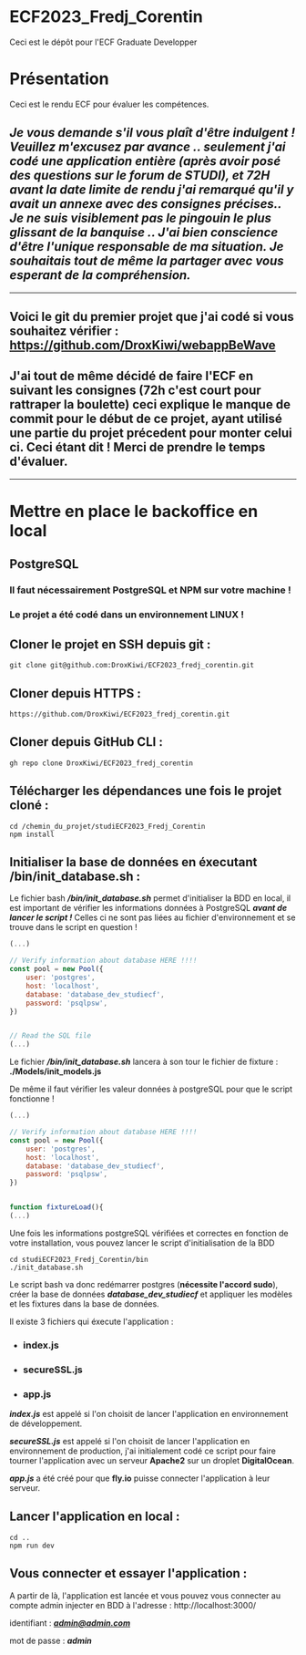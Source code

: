 # ECF2023_Fredj_Corentin

Ceci est le dépôt pour l'ECF Graduate Developper

# Présentation 

Ceci est le rendu ECF pour évaluer les compétences.

## ***Je vous demande s'il vous plaît d'être indulgent ! Veuillez m'excusez par avance .. seulement j'ai codé une application entière (après avoir posé des questions sur le forum de STUDI), et 72H avant la date limite de rendu j'ai remarqué qu'il y avait un annexe avec des consignes précises.. Je ne suis visiblement pas le pingouin le plus glissant de la banquise .. J'ai bien conscience d'être l'unique responsable de ma situation. Je souhaitais tout de même la partager avec vous esperant de la compréhension.***
___
## Voici le git du premier projet que j'ai codé si vous souhaitez vérifier : https://github.com/DroxKiwi/webappBeWave

## J'ai tout de même décidé de faire l'ECF en suivant les consignes (72h c'est court pour rattraper la boulette) ceci explique le manque de commit pour le début de ce projet, ayant utilisé une partie du projet précedent pour monter celui ci. Ceci étant dit ! Merci de prendre le temps d'évaluer.
___
# **Mettre en place le backoffice en local**

## PostgreSQL 

### **Il faut nécessairement PostgreSQL et NPM sur votre machine !**

### **Le projet a été codé dans un environnement LINUX !**

## Cloner le projet en SSH depuis git :

    git clone git@github.com:DroxKiwi/ECF2023_fredj_corentin.git

## Cloner depuis HTTPS : 

    https://github.com/DroxKiwi/ECF2023_fredj_corentin.git

## Cloner depuis GitHub CLI :

    gh repo clone DroxKiwi/ECF2023_fredj_corentin

## Télécharger les dépendances une fois le projet cloné :

    cd /chemin_du_projet/studiECF2023_Fredj_Corentin
    npm install

## Initialiser la base de données en éxecutant **/bin/init_database.sh** :

Le fichier bash ***/bin/init_database.sh*** permet d'initialiser la BDD en local, il est important de vérifier les informations données à PostgreSQL ***avant de lancer le script !*** Celles ci ne sont pas liées au fichier d'environnement et se trouve dans le script en question ! 

```js
(...)

// Verify information about database HERE !!!!
const pool = new Pool({
    user: 'postgres',
    host: 'localhost',
    database: 'database_dev_studiecf',
    password: 'psqlpsw',
})


// Read the SQL file
(...)
```

Le fichier ***/bin/init_database.sh*** lancera à son tour le fichier de fixture : **./Models/init_models.js**

De même il faut vérifier les valeur données à postgreSQL pour que le script fonctionne ! 

```js
(...)

// Verify information about database HERE !!!!
const pool = new Pool({
    user: 'postgres',
    host: 'localhost',
    database: 'database_dev_studiecf',
    password: 'psqlpsw',
})


function fixtureLoad(){
(...)

```

Une fois les informations postgreSQL vérifiées et correctes en fonction de votre installation, vous pouvez lancer le script d'initialisation de la BDD

    cd studiECF2023_Fredj_Corentin/bin
    ./init_database.sh

Le script bash va donc redémarrer postgres (**nécessite l'accord sudo**), créer la base de données ***database_dev_studiecf*** et appliquer les modèles et les fixtures dans la base de données.

Il existe 3 fichiers qui éxecute l'application :

- ### index.js
- ### secureSSL.js
- ### app.js

***index.js*** est appelé si l'on choisit de lancer l'application en environnement de développement.

***secureSSL.js*** est appelé si l'on choisit de lancer l'application en environnement de production, j'ai initialement codé ce script pour faire tourner l'application avec un serveur **Apache2** sur un droplet **DigitalOcean**.

***app.js*** a été créé pour que **fly.io** puisse connecter l'application à leur serveur.

## Lancer l'application en local :

    cd ..
    npm run dev

## Vous connecter et essayer l'application :

A partir de là, l'application est lancée et vous pouvez vous connecter au compte admin injecter en BDD à l'adresse : http://localhost:3000/

identifiant : ***admin@admin.com***

mot de passe : ***admin***
